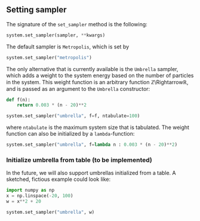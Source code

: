 ## Setting sampler
The signature of the `set_sampler` method is the following:
``` python
system.set_sampler(sampler, **kwargs)
```
The default sampler is `Metropolis`, which is set by
``` python
system.set_sampler("metropolis")
```
The only alternative that is currently available is the `Umbrella` sampler, which adds a weight to the system energy based on the number of particles in the system. This weight function is an arbitrary function $\mathbb{Z}$\Rightarrow$\mathbb{R}$, and is passed as an argument to the `Umbrella` constructor:
``` python
def f(n):
    return 0.003 * (n - 20)**2

system.set_sampler("umbrella", f=f, ntabulate=100)
```
where `ntabulate` is the maximum system size that is tabulated. The weight function can also be initialized by a `lambda`-function:
``` python
system.set_sampler("umbrella", f=lambda n : 0.003 * (n - 20)**2)
```

### Initialize umbrella from table (to be implemented)
In the future, we will also support umbrellas initialized from a table. A sketched, fictious example could look like:
``` python 
import numpy as np
x = np.linspace(-20, 100)
w = x**2 + 20

system.set_sampler("umbrella", w)
```
